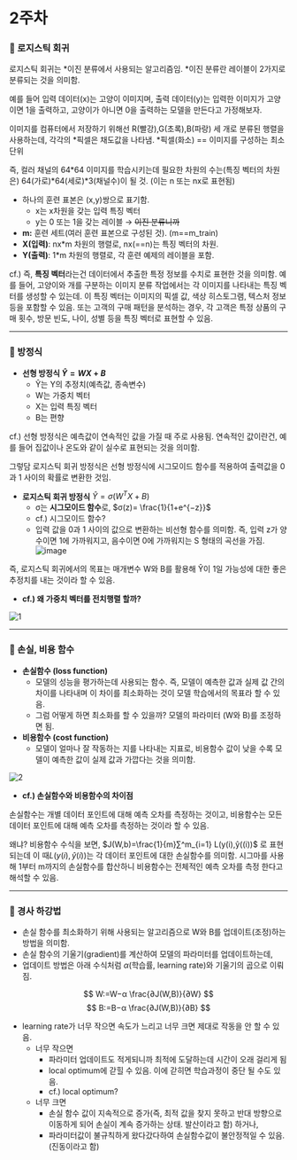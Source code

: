 # 2주차
### 📌 로지스틱 회귀

로지스틱 회귀는 *이진 분류에서 사용되는 알고리즘임. *이진 분류란 레이블이 2가지로 분류되는 것을 의미함.

예를 들어 입력 데이터(x)는 고양이 이미지며, 출력 데이터(y)는 입력한 이미지가 고양이면 1을 출력하고, 고양이가 아니면 0을 출력하는 모델을 만든다고 가정해보자.

이미지를 컴퓨터에서 저장하기 위해선 R(빨강),G(초록),B(파랑) 세 개로 분류된 행렬을 사용하는데, 각각의 *픽셀은 채도값을 나타냄. *픽셀(화소) == 이미지를 구성하는 최소 단위

즉, 컬러 채널의 64*64 이미지를 학습시키는데 필요한 차원의 수는(특징 벡터의 차원은) 64(가로)*64(세로)*3(채널수)이 될 것. (이는 n 또는 nx로 표현됨)

- 하나의 훈련 표본은 (x,y)쌍으로 표기함.
    - x는 x차원을 갖는 입력 특징 벡터
    - y는 0 또는 1을 갖는 레이블 → ~~이진 분류니까~~
- **m:** 훈련 세트(여러 훈련 표본으로 구성된 것). (m==m_train)
- **X(입력)**: nx*m 차원의 행렬로, nx(==n)는 특징 벡터의 차원.
- **Y(출력)**: 1*m 차원의 행렬로, 각 훈련 예제의 레이블을 포함.

cf.) 즉, **특징 벡터**라는건 데이터에서 추출한 특정 정보를 수치로 표현한 것을 의미함. 예를 들어, 고양이와 개를 구분하는 이미지 분류 작업에서는 각 이미지를 나타내는 특징 벡터를 생성할 수 있는데. 이 특징 벡터는 이미지의 픽셀 값, 색상 히스토그램, 텍스처 정보 등을 포함할 수 있음. 또는 고객의 구매 패턴을 분석하는 경우, 각 고객은 특정 상품의 구매 횟수, 방문 빈도, 나이, 성별 등을 특징 벡터로 표현할 수 있음.

---

### 📌 방정식

- **선형 방정식 $Ŷ = WX + B$**
    - Ŷ는 Y의 추정치(예측값, 종속변수)
    - W는 가중치 벡터
    - X는 입력 특징 벡터
    - B는 편향

cf.) 선형 방정식은 예측값이 연속적인 값을 가질 때 주로 사용됨. 연속적인 값이란건, 예를 들어 집값이나 온도와 같이 실수로 표현되는 것을 의미함.

그렇담 로지스틱 회귀 방정식은 선형 방정식에 시그모이드 함수를 적용하여 출력값을 0과 1 사이의 확률로 변환한 것임.

- **로지스틱 회귀 방정식** $Ŷ =σ(W^{T}X+B)$
    - σ는 **시그모이드 함수**로, $σ(z)= \frac{1}{1+e^{−z}}​$
    - cf.) 시그모이드 함수?
    - 입력 값을 0과 1 사이의 값으로 변환하는 비선형 함수를 의미함. 즉, 입력 z가 양수이면 1에 가까워지고, 음수이면 0에 가까워지는 S 형태의 곡선을 가짐. 
    ![image](https://github.com/dpwls02142/google-ml-bootcamp/assets/130109502/a58565d5-8367-4289-8800-1b01c895be0b)

즉, 로지스틱 회귀에서의 목표는 매개변수 W와 B를 활용해 Ŷ이 1일 가능성에 대한 좋은 추정치를 내는 것이라 할 수 있음.

- **cf.) 왜 가중치 벡터를 전치행렬 할까?**

![1](https://github.com/dpwls02142/google-ml-bootcamp/assets/130109502/ad91322d-5ea9-4696-b29a-c5e84f62142e)

---

### 📌 손실, 비용 함수

- **손실함수 (loss function)**
    - 모델의 성능을 평가하는데 사용되는 함수. 즉, 모델이 예측한 값과 실제 값 간의 차이를 나타내며 이 차이를 최소화하는 것이 모델 학습에서의 목표라 할 수 있음.
    - 그럼 어떻게 하면 최소화를 할 수 있을까? 모델의 파라미터 (W와 B)를 조정하면 됨.
- **비용함수 (cost function)**
    - 모델이 얼마나 잘 작동하는 지를 나타내는 지표로, 비용함수 값이 낮을 수록 모델이 예측한 값이 실제 값과 가깝다는 것을 의미함.

![2](https://github.com/dpwls02142/google-ml-bootcamp/assets/130109502/fa74278c-9e04-4627-b88d-c03f10292431)


- **cf.) 손실함수와 비용함수의 차이점**

손실함수는 개별 데이터 포인트에 대해 예측 오차를 측정하는 것이고, 비용함수는 모든 데이터 포인트에 대해 예측 오차를 측정하는 것이라 할 수 있음. 

왜냐? 비용함수 수식을 보면, $J(W,b)=\frac{1}{m}∑^m_{i=1}
L(y(i),ŷ((i))$ 로 표현되는데 이 때$L(y(i),ŷ(i))$는 각 데이터 포인트에 대한 손실함수를 의미함. 시그마를 사용해 1부터 m까지의 손실함수를 합산하니 비용함수는 전체적인 예측 오차를 측정 한다고 해석할 수 있음.

---

### 📌 경사 하강법

- 손실 함수를 최소화하기 위해 사용되는 알고리즘으로 W와 B를 업데이트(조정)하는 방법을 의미함.
- 손실 함수의 기울기(gradient)를 계산하여 모델의 파라미터를 업데이트하는데,
- 업데이트 방법은 아래 수식처럼 $α$(학습률, learning rate)와 기울기의 곱으로 이뤄짐.

$$
W:=W−α \frac{∂J(W,B)}{∂W}
$$
$$
B:=B−α \frac{∂J(W,B)}{∂B}
$$

- learning rate가 너무 작으면 속도가 느리고 너무 크면 제대로 작동을 안 할 수 있음.
    - 너무 작으면
        - 파라미터 업데이트도 적게되니까 최적에 도달하는데 시간이 오래 걸리게 됨
        - local optimum에 갇힐 수 있음. 이에 갇히면 학습과정이 중단 될 수도 있음.
        - cf.) local optimum? 
    - 너무 크면
        - 손실 함수 값이 지속적으로 증가(즉, 최적 값을 찾지 못하고 반대 방향으로 이동하게 되어 손실이 계속 증가하는 상태. 발산이라고 함) 하거나,
        - 파라미터값이 불규칙하게 왔다갔다하여 손실함수값이 불안정적일 수 있음.(진동이라고 함)
